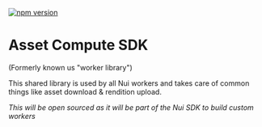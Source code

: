 <!--- when a new release happens, the VERSION and URL in the badge have to be manually updated because it's a private registry --->
[![npm version](https://img.shields.io/badge/%40nui%2Flibrary-1.0.2-blue.svg)](https://artifactory.corp.adobe.com/artifactory/npm-nui-release/@nui/library/-/@nui/library-1.0.2.tgz)

# Asset Compute SDK

(Formerly known us "worker library")

This shared library is used by all Nui workers and takes care of common things like asset download & rendition upload.

_This will be open sourced as it will be part of the Nui SDK to build custom workers_

